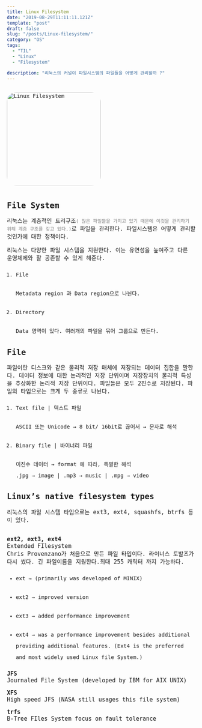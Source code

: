```yaml
---
title: Linux Filesystem
date: "2019-08-29T11:11:11.121Z"
template: "post"
draft: false
slug: "/posts/Linux-filesystem/"
category: "OS"
tags:
  - "TIL"
  - "Linux"
  - "Filesystem"

description: "리눅스의 커널이 파일시스템의 파일들을 어떻게 관리할까 ?"
---
```

<head>
<style>
  code {
    background-color: #ececec
  }
  p {
    font-size: 15px;
  }
  tr{
    text-align: right;
  }
  sub{
    font-size: 14px;
    vertical-align: middle;
    padding: 0px;
    line-height: 30px;
    color: #2680d9;
  }
  li{
    margin: 20px 0px;
    /* list-style: none; */
  }
  strong{
    font-size: 18px;
    vertical-align: middle;
  }
  small{
    color: #808080;
  }
  #rcorners {
    border-radius: 25px;
    border: 2px solid #dd4ecf;
    padding: 20px; 
    width: 200px;
    height: 150px;  
  }
  .rdimg {
    border-radius: 25px;
  }
  img{
    margin-bottom: 10px;
  }
  ol, ul{
    line-height: 30px;
  }
  .alignR{
    text-align: left;
  }
  table{
    width: 100%;
    line-height: 25px;
    margin: 20px;
  }
  table, td, tr{
    border: 1px solid #2680d9;
    text-align: left;
    font-size: 13px;
    border-collapse: collapse;
    padding: 10px;
  }
  th{
    border: 1px solid #2680d9;
    font-size: 15px;
    padding: 10px;
  }
  tr:first-child{
    background-color: #3BAFC9;
    color: white;
  }
  a { 
    text-decoration: none;
  }
  .imageContainer {
    float: left;
  }
  .card{
    border: 1px dotted #2680d9;
    color: #2680d9;
    max-width: 380px;
    padding: 10px 10px;
    border-radius: 15px;
    font-size: 14px;
  }
</style>
</head>
<body>
<link href="https://fonts.googleapis.com/css?family=Nanum+Gothic+Coding&display=swap" rel="stylesheet">
<div style="font-family: 'Nanum Gothic Coding', monospace;">
<img src="/media/filesystem.png" alt="Linux Filesystem" class="rdimg"  vspace="15px" height="250">
<h2>File System</h2>
<p>
리눅스는 계층적인 트리구조<small>( 많은 파일들을 가지고 있기 때문에 이것을 관리하기 위해 계층 구조를 갖고 있다.)</small>로 파일을 관리한다. 파일시스템은 어떻게 관리할 것인가에 대한 정책이다.

리눅스는 다양한 파일 시스템을 지원한다. 이는 유연성을 높여주고 다른 운영체제와 잘 공존할 수 있게 해준다.

<ol>
  <li>File</li>
  Metadata region 과 Data region으로 나뉜다.
  <li>Directory</li>
  Data 영역이 있다. 여러개의 파일을 묶어 그룹으로 만든다.
</ol>
</p>

<h2>File</h2>
<p>
	파일이란 디스크와 같은 물리적 저장 매체에 저장되는 데이터 집합을 말한다. 데이터 정보에 대한 논리적인 저장 단위이며 저장장치의 물리적 특성을 추상화한 논리적 저장 단위이다. 파일들은 모두 2진수로 저장된다. 파일의 타입으로는 크게 두 종류로 나뉜다.
  
  <ol>
    <li>Text file | 텍스트 파일</li>
    ASCII 또는 Unicode → 8 bit/ 16bit로 끊어서 → 문자로 해석
    <li>Binary file | 바이너리 파일</li>
    이진수 데이터 → format 에 따라, 특별한 해석 <br>
    .jpg → image | .mp3 → music | .mpg → video
  </ol>
</p>

<h2>Linux’s native filesystem types</h2>
<p>
  리눅스의 파일 시스템 타입으로는 ext3, ext4, squashfs, btrfs 등이 있다.<br><br>
  
  <b>ext2, ext3, ext4</b><br>
  Extended FIlesystem<br>
  Chris Provenzano가 처음으로 만든 파일 타입이다. 라이너스 토발즈가 다시 썼다. 긴 파일이름을 지원한다.최대 255 캐릭터 까지 가능하다.
  <ul>
    <li>ext → (primarily was developed of MINIX)</li>
    <li>ext2 → improved version</li>
    <li>ext3 → added performance improvement</li>
    <li>ext4 → was a performance improvement besides additional providing additional features. (Ext4 is the preferred and most widely used Linux file System.)</li>
  </ul>
</p>
<p>
  <b>JFS</b><br>
  Journaled File System (developed by IBM for AIX UNIX)

  <b>XFS</b><br>
  High speed JFS (NASA still usages this file system)

  <b>trfs</b><br>
  B-Tree FIles System focus on fault tolerance
</p>
